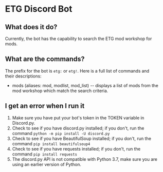 # ETG Discord Bot
## What does it do?
Currently, the bot has the capability to search the ETG mod workshop for mods. 

## What are the commands?
The prefix for the bot is `etg:` or `etg!`. Here is a full list of commands and their descriptions:
* mods (aliases: mod, modlist, mod_list) -- displays a list of mods from the mod workshop which match the search criteria.

## I get an error when I run it
1. Make sure you have put your bot's token in the TOKEN variable in Discord.py.
2. Check to see if you have discord.py installed; if you don't, run the command `python -m pip install -U discord.py`
3. Check to see if you have BeautifulSoup installed; if you don't, run the command `pip install beautifulsoup4`
4. Check to see if you have requests installed; if you don't, run the command `pip install requests`
5. The discord.py API is not compatible with Python 3.7, make sure you are using an earlier version of Python.